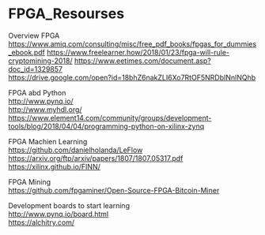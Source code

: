 # FPGA_Resourses

Overview FPGA  
https://www.amiq.com/consulting/misc/free_pdf_books/fpgas_for_dummies_ebook.pdf
https://www.freelearner.how/2018/01/23/fpga-will-rule-cryptomining-2018/
https://www.eetimes.com/document.asp?doc_id=1329857  
https://drive.google.com/open?id=18bhZ6nakZLI6Xo7RtOF5NRDbINnlNQhb  

FPGA abd Python  
http://www.pynq.io/  
http://www.myhdl.org/    
https://www.element14.com/community/groups/development-tools/blog/2018/04/04/programming-python-on-xilinx-zynq

FPGA Machien Learning  
https://github.com/danielholanda/LeFlow
https://arxiv.org/ftp/arxiv/papers/1807/1807.05317.pdf
https://xilinx.github.io/FINN/

FPGA Mining  
https://github.com/fpgaminer/Open-Source-FPGA-Bitcoin-Miner

Development boards to start learning   
http://www.pynq.io/board.html  
https://alchitry.com/
